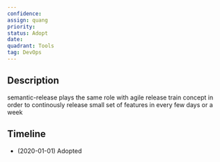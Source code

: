 ```yaml
---
confidence: 
assign: quang
priority: 
status: Adopt
date: 
quadrant: Tools
tag: DevOps
---
```


## Description

semantic-release plays the same role with agile release train concept in order to continously release small set of features in every few days or a week

## Timeline

* (2020-01-01) Adopted